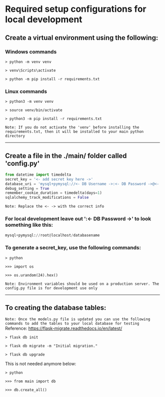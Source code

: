 # Required setup configurations for local development

## Create a virtual environment using the following:

### Windows commands

```
> python -m venv venv 

> venv\Scripts\activate

> python -m pip install -r requirements.txt
```

### Linux commands

```
> python3 -m venv venv

> source venv/bin/activate

> python3 -m pip install -r requirements.txt
```

``` Note: If you do not activate the 'venv' before installing the requirements.txt, then it will be installed to your main python directory ```

---

## Create a file in the ./main/ folder called 'config.py'

```Python
from datetime import timedelta
secret_key = '<- add secret key here ->'
database_uri = 'mysql+pymysql://<- DB Username ->:<- DB Password ->@<- DB domain/IP (localhost normally) ->/<- DB Name ->'
debug_setting = True
remember_cookie_duration = timedelta(days=1)
sqlalchemy_track_modifications = False
```
``` Note: Replace the <- -> with the correct info ```

### For local development leave out ':<- DB Password ->' to look something like this: 
```Python
mysql+pymysql://root@localhost/databasename
```

### To generate a secret_key, use the following commands:

```
> python

>>> import os

>>> os.urandom(24).hex()
```

``` Note: Environment variables should be used on a production server. The config.py file is for development use only ```

---

## To creating the database tables:
``` Note: Once the models.py file is updated you can use the following commands to add the tables to your local database for testing ```
Reference: https://flask-migrate.readthedocs.io/en/latest/

```
> flask db init

> flask db migrate -m "Initial migration."

> flask db upgrade
```

This is not needed anymore below:
```
> python

>>> from main import db

>>> db.create_all()

```
